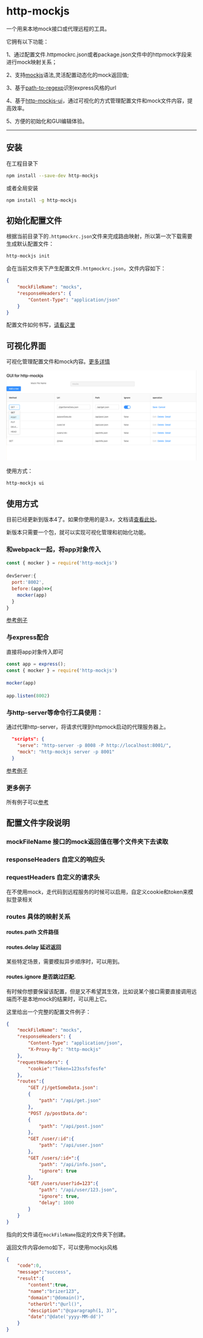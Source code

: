 # http-mockjs

一个用来本地mock接口或代理远程的工具。

它拥有以下功能：

1、通过配置文件.httpmockrc.json或者package.json文件中的httpmock字段来进行mock映射关系；

2、支持[mockjs](https://www.npmjs.com/package/mockjs)语法,灵活配置动态化的mock返回值;

3、基于[path-to-regexp](https://www.npmjs.com/package/path-to-regexp)识别express风格的url

4、基于[http-mockjs-ui](https://www.npmjs.com/package/http-mockjs-ui)，通过可视化的方式管理配置文件和mock文件内容，提高效率。

5、方便的初始化和GUI编辑体验。

---

## 安装

在工程目录下

``` sh 
npm install --save-dev http-mockjs
```

或者全局安装

``` sh
npm install -g http-mockjs
```

## 初始化配置文件

根据当前目录下的`.httpmockrc.json`文件来完成路由映射，所以第一次下载需要生成默认配置文件：

``` sh
http-mockjs init
```

会在当前文件夹下产生配置文件`.httpmockrc.json`，文件内容如下：

``` json
{
    "mockFileName": "mocks",
    "responseHeaders": {
        "Content-Type": "application/json"
    }
}

```

配置文件如何书写，[请看这里](#配置文件字段说明)


## 可视化界面

可视化管理配置文件和mock内容。[更多详情](./packages/editor/readme_zh.md)

![](https://raw.githubusercontent.com/brizer/graph-bed/master/img/20190605142856.png)

使用方式：

``` sh
http-mockjs ui
```


## 使用方式


目前已经更新到版本4了。如果你使用的是3.x，文档请[查看此处](https://github.com/brizer/http-mocker/tree/v3.x)。

新版本只需要一个包，就可以实现可视化管理和初始化功能。

### 和webpack一起，将app对象传入

``` js
const { mocker } = require('http-mockjs')

devServer:{
  port:'8002',
  before:(app)=>{
    mocker(app)
  }
}
```

[参考例子](https://github.com/brizer/http-mocker/tree/dev/packages/examples/webpack-dev-server)


### 与express配合

直接将app对象传入即可

``` js
const app = express();
const { mocker } = require('http-mockjs')

mocker(app)

app.listen(8002)

```


### 与http-server等命令行工具使用：

通过代理http-server，将请求代理到httpmock启动的代理服务器上。
``` json
  "scripts": {
    "serve": "http-server -p 8008 -P http://localhost:8001/",
    "mock": "http-mockjs server -p 8001"
  }
```

[参考例子](https://github.com/brizer/http-mocker/tree/dev/packages/examples/http-server)

### 更多例子

所有例子可以[参考](https://github.com/brizer/http-mocker/tree/dev/packages/examples)


## 配置文件字段说明

### mockFileName 接口的mock返回值在哪个文件夹下去读取

### responseHeaders 自定义的响应头

### requestHeaders 自定义的请求头

在不使用mock，走代码到远程服务的时候可以启用，自定义cookie和token来模拟登录相关

### routes 具体的映射关系

#### routes.path 文件路径

#### routes.delay 延迟返回

某些特定场景，需要模拟异步顺序时，可以用到。

#### routes.ignore 是否跳过匹配.

有时候你想要保留该配置，但是又不希望其生效，比如说某个接口需要直接调用远端而不是本地mock的结果时，可以用上它。

这里给出一个完整的配置文件例子：

``` json
{
    "mockFileName": "mocks",
    "responseHeaders": {
        "Content-Type": "application/json",
        "X-Proxy-By": "http-mockjs"
    },
    "requestHeaders": {
        "cookie":"Token=123ssfsfesfe"
    },
    "routes":{
        "GET /j/getSomeData.json":
        {
            "path": "/api/get.json"
        },
        "POST /p/postData.do":
        {
            "path": "/api/post.json"
        },
        "GET /user/:id":{
            "path": "/api/user.json"
        },
        "GET /users/:id+":{
            "path": "/api/info.json",
            "ignore": true
        },
        "GET /users/user?id=123":{
            "path": "/api/user/123.json",
            "ignore": true,
            "delay": 1000
        }
    }
}

```

指向的文件请在`mockFileName`指定的文件夹下创建。

返回文件内容demo如下，可以使用mockjs风格


``` json
{
    "code":0,
    "message":"success",
    "result":{
        "content":true,
        "name":"brizer123",
        "domain":"@domain()",
        "otherUrl":"@url()",
        "desciption":"@cparagraph(1, 3)",
        "date":"@date('yyyy-MM-dd')"
    }
}
```


